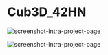 # Cub3D_42HN

![screenshot-intra-project-page](https://user-images.githubusercontent.com/92089944/234432793-970b107c-8d05-4724-8076-89b565a16c58.png)

![screenshot-intra-project-page](https://user-images.githubusercontent.com/92089944/234432897-911f80c1-2214-44b4-927c-eea9bb405cb8.png)
